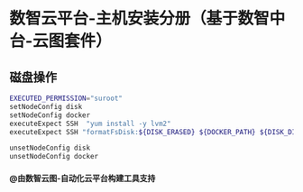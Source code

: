 # 数智云平台-主机安装分册（基于数智中台-云图套件）

## 磁盘操作

```bash
EXECUTED_PERMISSION="suroot"
setNodeConfig disk   
setNodeConfig docker 
executeExpect SSH  "yum install -y lvm2"
executeExpect SSH "formatFsDisk:${DISK_ERASED} ${DOCKER_PATH} ${DISK_DISK} ${DOCKER_VOLUME} ${DOCKER_LV} ${DISK_VG}"

unsetNodeConfig disk  
unsetNodeConfig docker 
```

#### @由数智云图-自动化云平台构建工具支持